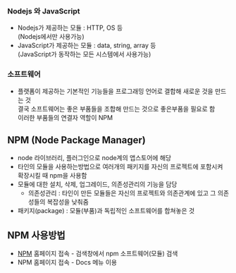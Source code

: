 ### Nodejs 와 JavaScript 
- Nodejs가 제공하는 모듈 : HTTP, OS 등<br/>(Nodejs에서만 사용가능)
- JavaScript가 제공하는 모듈 : data, string, array 등<br/>(JavaScript가 동작하는 모든 시스템에서 사용가능)


### 소프트웨어
- 플랫폼이 제공하는 기본적인 기능들을 프로그래밍 언어로 결합해 새로운 것을 만드는 것<br/>결국 소프트웨어는 좋은 부품들을 조합해 만드는 것으로 좋은부품을 필요로 함<br/>이러한 부품들의 연결자 역할이 NPM


## NPM (Node Package Manager)
- node 라이브러리, 플러그인으로 node계의 앱스토어에 해당
- 타인의 모듈을 사용하는방법으로 여러개의 패키지를 자신의 프로젝트에 포함시켜 확장시킬 때 npm을 사용함
- 모듈에 대한 설치, 삭제, 업그레이드, 의존성관리의 기능을 담당
  - 의존성관리 : 타인이 만든 모듈들은 자신의 프로젝트와 의존관계에 있고 그 의존성들의 복잡성을 낮춰줌
- 패키지(package) : 모듈(부품)과 독립적인 소프트웨어를 합쳐놓은 것


## NPM 사용방법
- [NPM](https://www.npmjs.com/) 홈페이지 접속 - 검색창에서 npm 소프트웨어(모듈) 검색
- NPM 홈페이지 접속 - Docs 메뉴 이용
